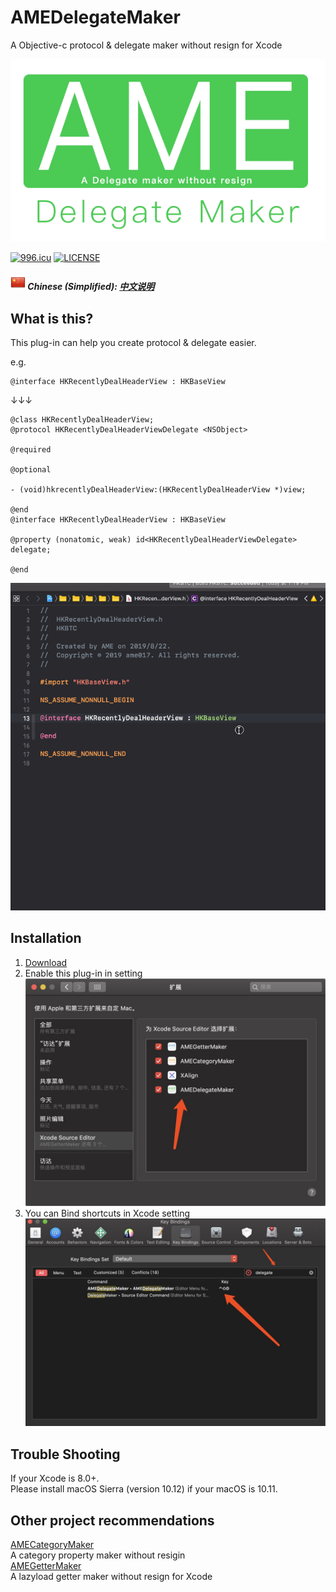 # AMEDelegateMaker
A Objective-c protocol &amp; delegate maker without resign for Xcode<br>

![](Display/ADM-intro.png)

[![996.icu](https://img.shields.io/badge/link-996.icu-red.svg)](https://996.icu) [![LICENSE](https://img.shields.io/badge/license-NPL%20(The%20996%20Prohibited%20License)-blue.svg)](https://github.com/996icu/996.ICU/blob/master/LICENSE)

##### ![cn](https://raw.githubusercontent.com/gosquared/flags/master/flags/flags/shiny/24/China.png) Chinese (Simplified): [中文说明](README_chs.md)

## What is this?
This plug-in can help you create protocol & delegate easier.

e.g.
```
@interface HKRecentlyDealHeaderView : HKBaseView
```
↓↓↓
```
@class HKRecentlyDealHeaderView;
@protocol HKRecentlyDealHeaderViewDelegate <NSObject>

@required

@optional

- (void)hkrecentlyDealHeaderView:(HKRecentlyDealHeaderView *)view;

@end
@interface HKRecentlyDealHeaderView : HKBaseView

@property (nonatomic, weak) id<HKRecentlyDealHeaderViewDelegate> delegate;

@end
```
![](Display/delegateMaker.gif)

## Installation
1. [Download](Product/AMEDelegateMaker.zip)<br>
2. Enable this plug-in in setting<br>
![](Display/ext.png)
3. You can Bind shortcuts in Xcode setting <br>
![](Display/binding.png)

## Trouble Shooting
If your Xcode is 8.0+.<br>
Please install macOS Sierra (version 10.12) if your macOS is 10.11.<br>

## Other project recommendations
[AMECategoryMaker](https://github.com/ame017/AMECategoryMaker) <br>
A category property maker without resigin<br>
[AMEGetterMaker](https://github.com/ame017/AMEGetterMaker) <br>
A lazyload getter maker without resign for Xcode
